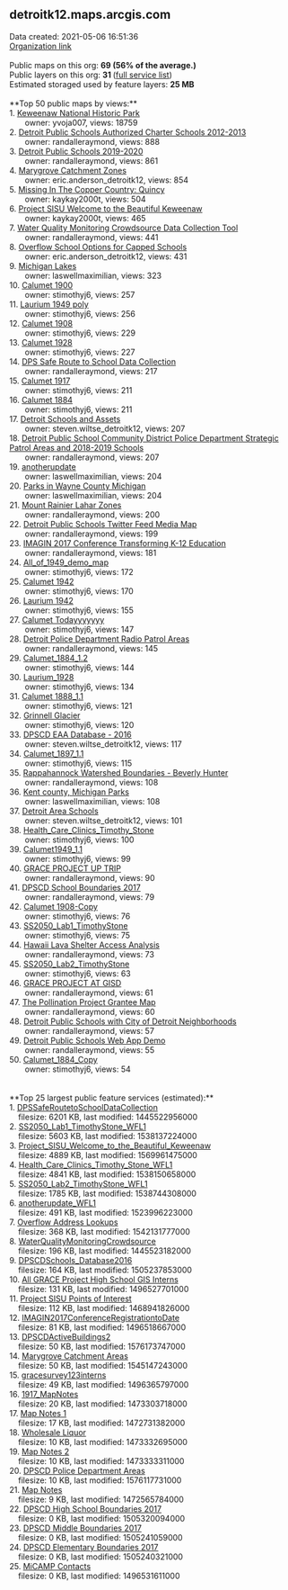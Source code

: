 <h2>detroitk12.maps.arcgis.com</h2> Data created: 2021-05-06 16:51:36 <br /><a target='new' href='https://detroitk12.maps.arcgis.com'>Organization link</a><br /><br />Public maps on this org: <b>69 (56% of the average.)</b><br />Public layers on this org: <b>31 </b>(<a target='new' href='https://services.arcgis.com/7VubSybGvX3b25V1/ArcGIS/rest/services'>full service list</a>)<br />Estimated storaged used by feature layers: <b>25 MB</b><br /><br />**Top 50 public maps by views:**<br />  1. <a target='new' href='https://www.arcgis.com/home/item.html?id=cce9a1db2ae14723a460b7349e11bc4e'>Keweenaw National Historic Park</a> <br />  &nbsp;&nbsp;&nbsp;&nbsp; &nbsp;&nbsp;owner: yvoja007, views: 18759<br />  2. <a target='new' href='https://www.arcgis.com/home/item.html?id=b8db7461c0a9403cbad597c9f171413c'>Detroit Public Schools Authorized Charter Schools 2012-2013</a> <br />  &nbsp;&nbsp;&nbsp;&nbsp; &nbsp;&nbsp;owner: randalleraymond, views: 888<br />  3. <a target='new' href='https://www.arcgis.com/home/item.html?id=96dc9110ca194da88443451924589284'>Detroit Public Schools 2019-2020</a> <br />  &nbsp;&nbsp;&nbsp;&nbsp; &nbsp;&nbsp;owner: randalleraymond, views: 861<br />  4. <a target='new' href='https://www.arcgis.com/home/item.html?id=f2c87e2e5821439ea8b0484abf84b6d6'>Marygrove Catchment Zones</a> <br />  &nbsp;&nbsp;&nbsp;&nbsp; &nbsp;&nbsp;owner: eric.anderson_detroitk12, views: 854<br />  5. <a target='new' href='https://www.arcgis.com/home/item.html?id=6cadc6cf75f145ca8076e0c3abbe0f05'>Missing In The Copper Country: Quincy</a> <br />  &nbsp;&nbsp;&nbsp;&nbsp; &nbsp;&nbsp;owner: kaykay2000t, views: 504<br />  6. <a target='new' href='https://www.arcgis.com/home/item.html?id=57c35c35a6b44f6bb7558eb5c2a4233b'>Project SISU Welcome to the Beautiful Keweenaw</a> <br />  &nbsp;&nbsp;&nbsp;&nbsp; &nbsp;&nbsp;owner: kaykay2000t, views: 465<br />  7. <a target='new' href='https://www.arcgis.com/home/item.html?id=089514d561cb4bb38a1e14566d017fd4'>Water Quality Monitoring Crowdsource Data Collection Tool</a> <br />  &nbsp;&nbsp;&nbsp;&nbsp; &nbsp;&nbsp;owner: randalleraymond, views: 441<br />  8. <a target='new' href='https://www.arcgis.com/home/item.html?id=3b14234497f64daeb027dfaba240f56d'>Overflow School Options for Capped Schools</a> <br />  &nbsp;&nbsp;&nbsp;&nbsp; &nbsp;&nbsp;owner: eric.anderson_detroitk12, views: 431<br />  9. <a target='new' href='https://www.arcgis.com/home/item.html?id=4ee4f29e09c44910ba253032de673310'>Michigan Lakes</a> <br />  &nbsp;&nbsp;&nbsp;&nbsp; &nbsp;&nbsp;owner: laswellmaximilian, views: 323<br />  10. <a target='new' href='https://www.arcgis.com/home/item.html?id=8debf7b2cfd24170a5098071c5e3a23e'>Calumet 1900</a> <br />  &nbsp;&nbsp;&nbsp;&nbsp; &nbsp;&nbsp;owner: stimothyj6, views: 257<br />  11. <a target='new' href='https://www.arcgis.com/home/item.html?id=9b7bb3086f39448c9bf53c1e48d2cf81'>Laurium 1949 poly</a> <br />  &nbsp;&nbsp;&nbsp;&nbsp; &nbsp;&nbsp;owner: stimothyj6, views: 256<br />  12. <a target='new' href='https://www.arcgis.com/home/item.html?id=b60a8168761546aebe6e0c8f9d225ebd'>Calumet 1908</a> <br />  &nbsp;&nbsp;&nbsp;&nbsp; &nbsp;&nbsp;owner: stimothyj6, views: 229<br />  13. <a target='new' href='https://www.arcgis.com/home/item.html?id=e948884cd72a4769a4d609be3adefc36'>Calumet 1928</a> <br />  &nbsp;&nbsp;&nbsp;&nbsp; &nbsp;&nbsp;owner: stimothyj6, views: 227<br />  14. <a target='new' href='https://www.arcgis.com/home/item.html?id=c9e846c388fd4579b6612b98e32e8d97'>DPS Safe Route to School Data Collection</a> <br />  &nbsp;&nbsp;&nbsp;&nbsp; &nbsp;&nbsp;owner: randalleraymond, views: 217<br />  15. <a target='new' href='https://www.arcgis.com/home/item.html?id=83dabdfed1ee43608b3fcd34e9e73977'>Calumet 1917</a> <br />  &nbsp;&nbsp;&nbsp;&nbsp; &nbsp;&nbsp;owner: stimothyj6, views: 211<br />  16. <a target='new' href='https://www.arcgis.com/home/item.html?id=c129072c3d6c4a10874fac9820235193'>Calumet 1884</a> <br />  &nbsp;&nbsp;&nbsp;&nbsp; &nbsp;&nbsp;owner: stimothyj6, views: 211<br />  17. <a target='new' href='https://www.arcgis.com/home/item.html?id=977a61eaad0049bf8da8022eaa717b1c'>Detroit Schools and Assets</a> <br />  &nbsp;&nbsp;&nbsp;&nbsp; &nbsp;&nbsp;owner: steven.wiltse_detroitk12, views: 207<br />  18. <a target='new' href='https://www.arcgis.com/home/item.html?id=d84559415c764181a4ab761658a4fd0f'>Detroit Public School Community District Police Department Strategic Patrol Areas and 2018-2019 Schools</a> <br />  &nbsp;&nbsp;&nbsp;&nbsp; &nbsp;&nbsp;owner: randalleraymond, views: 207<br />  19. <a target='new' href='https://www.arcgis.com/home/item.html?id=ce70224317154c2f8573da8935ae6b7f'>anotherupdate</a> <br />  &nbsp;&nbsp;&nbsp;&nbsp; &nbsp;&nbsp;owner: laswellmaximilian, views: 204<br />  20. <a target='new' href='https://www.arcgis.com/home/item.html?id=d01e0a1e6bc0456faac0281ac29587cd'>Parks in Wayne County Michigan</a> <br />  &nbsp;&nbsp;&nbsp;&nbsp; &nbsp;&nbsp;owner: laswellmaximilian, views: 204<br />  21. <a target='new' href='https://www.arcgis.com/home/item.html?id=059bbdb895a341d7b64781683c17f3e3'>Mount Rainier Lahar Zones</a> <br />  &nbsp;&nbsp;&nbsp;&nbsp; &nbsp;&nbsp;owner: randalleraymond, views: 200<br />  22. <a target='new' href='https://www.arcgis.com/home/item.html?id=e1a35ea2762f48a09cad6a87800e97a6'>Detroit Public Schools Twitter Feed Media Map</a> <br />  &nbsp;&nbsp;&nbsp;&nbsp; &nbsp;&nbsp;owner: randalleraymond, views: 199<br />  23. <a target='new' href='https://www.arcgis.com/home/item.html?id=8a79b4274eb94a4eb735a519f0e4f138'>IMAGIN 2017 Conference Transforming K-12 Education</a> <br />  &nbsp;&nbsp;&nbsp;&nbsp; &nbsp;&nbsp;owner: randalleraymond, views: 181<br />  24. <a target='new' href='https://www.arcgis.com/home/item.html?id=6ad87b5cc6cb44e58256fa7597d8afe9'>All_of_1949_demo_map</a> <br />  &nbsp;&nbsp;&nbsp;&nbsp; &nbsp;&nbsp;owner: stimothyj6, views: 172<br />  25. <a target='new' href='https://www.arcgis.com/home/item.html?id=2c906633e057405ca7ebdf3f0c221557'>Calumet 1942</a> <br />  &nbsp;&nbsp;&nbsp;&nbsp; &nbsp;&nbsp;owner: stimothyj6, views: 170<br />  26. <a target='new' href='https://www.arcgis.com/home/item.html?id=86db684b82d04109aec508cea8eed34f'>Laurium 1942</a> <br />  &nbsp;&nbsp;&nbsp;&nbsp; &nbsp;&nbsp;owner: stimothyj6, views: 155<br />  27. <a target='new' href='https://www.arcgis.com/home/item.html?id=4f6cbcc2ca90479da00a9cd5f09cdb42'>Calumet Todayyyyyyy</a> <br />  &nbsp;&nbsp;&nbsp;&nbsp; &nbsp;&nbsp;owner: stimothyj6, views: 147<br />  28. <a target='new' href='https://www.arcgis.com/home/item.html?id=0c6580b402be45799aad715d3b7ce461'>Detroit Police Department Radio Patrol Areas</a> <br />  &nbsp;&nbsp;&nbsp;&nbsp; &nbsp;&nbsp;owner: randalleraymond, views: 145<br />  29. <a target='new' href='https://www.arcgis.com/home/item.html?id=606eeb86aa534c86b890d6e2eaacbe76'>Calumet_1884_1.2</a> <br />  &nbsp;&nbsp;&nbsp;&nbsp; &nbsp;&nbsp;owner: stimothyj6, views: 144<br />  30. <a target='new' href='https://www.arcgis.com/home/item.html?id=2db14e243d0a40e7baf82cf3b737b4a6'>Laurium_1928</a> <br />  &nbsp;&nbsp;&nbsp;&nbsp; &nbsp;&nbsp;owner: stimothyj6, views: 134<br />  31. <a target='new' href='https://www.arcgis.com/home/item.html?id=db3e3f256dd346529996d030efde3602'>Calumet 1888_1.1</a> <br />  &nbsp;&nbsp;&nbsp;&nbsp; &nbsp;&nbsp;owner: stimothyj6, views: 121<br />  32. <a target='new' href='https://www.arcgis.com/home/item.html?id=02169acfee554b9589f4a2f5f73d1d96'>Grinnell Glacier</a> <br />  &nbsp;&nbsp;&nbsp;&nbsp; &nbsp;&nbsp;owner: stimothyj6, views: 120<br />  33. <a target='new' href='https://www.arcgis.com/home/item.html?id=df2e434c50eb44d194e6bd3bcb25d0ff'>DPSCD EAA Database - 2016</a> <br />  &nbsp;&nbsp;&nbsp;&nbsp; &nbsp;&nbsp;owner: steven.wiltse_detroitk12, views: 117<br />  34. <a target='new' href='https://www.arcgis.com/home/item.html?id=832c208ce1e848cca05c3e4f825d6eb0'>Calumet_1897_1.1</a> <br />  &nbsp;&nbsp;&nbsp;&nbsp; &nbsp;&nbsp;owner: stimothyj6, views: 115<br />  35. <a target='new' href='https://www.arcgis.com/home/item.html?id=a604c6b68f5d4b58b97c04a90986b3f3'>Rappahannock Watershed Boundaries -  Beverly Hunter</a> <br />  &nbsp;&nbsp;&nbsp;&nbsp; &nbsp;&nbsp;owner: randalleraymond, views: 108<br />  36. <a target='new' href='https://www.arcgis.com/home/item.html?id=11317117b5d6453fb55656ae46767fa3'>Kent county, Michigan Parks</a> <br />  &nbsp;&nbsp;&nbsp;&nbsp; &nbsp;&nbsp;owner: laswellmaximilian, views: 108<br />  37. <a target='new' href='https://www.arcgis.com/home/item.html?id=0dd1574a88404303a8c408ae63da9b73'>Detroit Area Schools</a> <br />  &nbsp;&nbsp;&nbsp;&nbsp; &nbsp;&nbsp;owner: steven.wiltse_detroitk12, views: 101<br />  38. <a target='new' href='https://www.arcgis.com/home/item.html?id=6b71094b86d944fd86c53ba84227d87b'>Health_Care_Clinics_Timothy_Stone</a> <br />  &nbsp;&nbsp;&nbsp;&nbsp; &nbsp;&nbsp;owner: stimothyj6, views: 100<br />  39. <a target='new' href='https://www.arcgis.com/home/item.html?id=2a29555a3ae94f1386bea879394fb62c'>Calumet1949_1.1</a> <br />  &nbsp;&nbsp;&nbsp;&nbsp; &nbsp;&nbsp;owner: stimothyj6, views: 99<br />  40. <a target='new' href='https://www.arcgis.com/home/item.html?id=b0414163b0a5471fa8f3e693b3d26f48'>GRACE PROJECT UP TRIP</a> <br />  &nbsp;&nbsp;&nbsp;&nbsp; &nbsp;&nbsp;owner: randalleraymond, views: 90<br />  41. <a target='new' href='https://www.arcgis.com/home/item.html?id=8c6fa86940864109b01704e7a368ff95'>DPSCD School Boundaries 2017</a> <br />  &nbsp;&nbsp;&nbsp;&nbsp; &nbsp;&nbsp;owner: randalleraymond, views: 79<br />  42. <a target='new' href='https://www.arcgis.com/home/item.html?id=a5ffd851ef18446eadca574ac32148fd'>Calumet 1908-Copy</a> <br />  &nbsp;&nbsp;&nbsp;&nbsp; &nbsp;&nbsp;owner: stimothyj6, views: 76<br />  43. <a target='new' href='https://www.arcgis.com/home/item.html?id=7da41bcd71374c7db201ce9710efd92f'>SS2050_Lab1_TimothyStone</a> <br />  &nbsp;&nbsp;&nbsp;&nbsp; &nbsp;&nbsp;owner: stimothyj6, views: 75<br />  44. <a target='new' href='https://www.arcgis.com/home/item.html?id=6e544ad486b54be9927edb21a96e9649'>Hawaii Lava Shelter Access Analysis</a> <br />  &nbsp;&nbsp;&nbsp;&nbsp; &nbsp;&nbsp;owner: randalleraymond, views: 73<br />  45. <a target='new' href='https://www.arcgis.com/home/item.html?id=6d5634409c1d45e39fa2a512681853fd'>SS2050_Lab2_TimothyStone</a> <br />  &nbsp;&nbsp;&nbsp;&nbsp; &nbsp;&nbsp;owner: stimothyj6, views: 63<br />  46. <a target='new' href='https://www.arcgis.com/home/item.html?id=9ddb6da6752b4dc7b848fcea8052a4d3'>GRACE PROJECT AT GISD</a> <br />  &nbsp;&nbsp;&nbsp;&nbsp; &nbsp;&nbsp;owner: randalleraymond, views: 61<br />  47. <a target='new' href='https://www.arcgis.com/home/item.html?id=623df64cefe44027a9791d5ae82638d3'>The Pollination Project Grantee Map</a> <br />  &nbsp;&nbsp;&nbsp;&nbsp; &nbsp;&nbsp;owner: randalleraymond, views: 60<br />  48. <a target='new' href='https://www.arcgis.com/home/item.html?id=2948f6ba41f94f83af1fb1c798363089'>Detroit Public Schools with City of Detroit Neighborhoods</a> <br />  &nbsp;&nbsp;&nbsp;&nbsp; &nbsp;&nbsp;owner: randalleraymond, views: 57<br />  49. <a target='new' href='https://www.arcgis.com/home/item.html?id=daccae9b19904f38aafd460804dc4799'>Detroit Public Schools Web App Demo</a> <br />  &nbsp;&nbsp;&nbsp;&nbsp; &nbsp;&nbsp;owner: randalleraymond, views: 55<br />  50. <a target='new' href='https://www.arcgis.com/home/item.html?id=be5dcd90a56544c29bb6102aa3269361'>Calumet_1884_Copy</a> <br />  &nbsp;&nbsp;&nbsp;&nbsp; &nbsp;&nbsp;owner: stimothyj6, views: 54<br /><br /><br />**Top 25 largest public feature services (estimated):**<br /> 1. <a target='new' href='https://www.arcgis.com/home/item.html?id=d27c9f16b0e54efcbf55ca0b103582a5'>DPSSafeRoutetoSchoolDataCollection</a><br /> &nbsp;&nbsp;&nbsp;&nbsp;filesize: 6201 KB, last modified: 1445522956000<br /> 2. <a target='new' href='https://www.arcgis.com/home/item.html?id=3a132ac37687468d8d3b195c88be5969'>SS2050_Lab1_TimothyStone_WFL1</a><br /> &nbsp;&nbsp;&nbsp;&nbsp;filesize: 5603 KB, last modified: 1538137224000<br /> 3. <a target='new' href='https://www.arcgis.com/home/item.html?id=bde6f15f875443f1b40ba1a66b6fd35f'>Project_SISU_Welcome_to_the_Beautiful_Keweenaw</a><br /> &nbsp;&nbsp;&nbsp;&nbsp;filesize: 4889 KB, last modified: 1569961475000<br /> 4. <a target='new' href='https://www.arcgis.com/home/item.html?id=f15bd48405db48bc9fb19d712b6b06e9'>Health_Care_Clinics_Timothy_Stone_WFL1</a><br /> &nbsp;&nbsp;&nbsp;&nbsp;filesize: 4841 KB, last modified: 1538150658000<br /> 5. <a target='new' href='https://www.arcgis.com/home/item.html?id=5ae9a02e07794d698842f84957ece9db'>SS2050_Lab2_TimothyStone_WFL1</a><br /> &nbsp;&nbsp;&nbsp;&nbsp;filesize: 1785 KB, last modified: 1538744308000<br /> 6. <a target='new' href='https://www.arcgis.com/home/item.html?id=97526f8367af4d3f80826e5a28eff634'>anotherupdate_WFL1</a><br /> &nbsp;&nbsp;&nbsp;&nbsp;filesize: 491 KB, last modified: 1523996223000<br /> 7. <a target='new' href='https://www.arcgis.com/home/item.html?id=8305e49ef2f148c599278c3e1fc67f04'>Overflow Address Lookups</a><br /> &nbsp;&nbsp;&nbsp;&nbsp;filesize: 368 KB, last modified: 1542131777000<br /> 8. <a target='new' href='https://www.arcgis.com/home/item.html?id=a1868aa4f7f64a0c898d6fd455be3ec0'>WaterQualityMonitoringCrowdsource</a><br /> &nbsp;&nbsp;&nbsp;&nbsp;filesize: 196 KB, last modified: 1445523182000<br /> 9. <a target='new' href='https://www.arcgis.com/home/item.html?id=2f307a4e79894939b5730f83166b87b2'>DPSCDSchools_Database2016</a><br /> &nbsp;&nbsp;&nbsp;&nbsp;filesize: 164 KB, last modified: 1505237853000<br /> 10. <a target='new' href='https://www.arcgis.com/home/item.html?id=18b7bda06d2b401e96d0d3b75cd59180'>All GRACE Project High School GIS Interns</a><br /> &nbsp;&nbsp;&nbsp;&nbsp;filesize: 131 KB, last modified: 1496527701000<br /> 11. <a target='new' href='https://www.arcgis.com/home/item.html?id=a577546d803647c8b840ffe79dcbceca'>Project SISU Points of Interest</a><br /> &nbsp;&nbsp;&nbsp;&nbsp;filesize: 112 KB, last modified: 1468941826000<br /> 12. <a target='new' href='https://www.arcgis.com/home/item.html?id=fda19e73bdec44299659720df6e1d02a'>IMAGIN2017ConferenceRegistrationtoDate</a><br /> &nbsp;&nbsp;&nbsp;&nbsp;filesize: 81 KB, last modified: 1496518667000<br /> 13. <a target='new' href='https://www.arcgis.com/home/item.html?id=53fb3678aea841acbca9fd59354000b7'>DPSCDActiveBuildings2</a><br /> &nbsp;&nbsp;&nbsp;&nbsp;filesize: 50 KB, last modified: 1576173747000<br /> 14. <a target='new' href='https://www.arcgis.com/home/item.html?id=14ac7ebfd74c4fd3874064e44dcf1a51'>Marygrove Catchment Areas</a><br /> &nbsp;&nbsp;&nbsp;&nbsp;filesize: 50 KB, last modified: 1545147243000<br /> 15. <a target='new' href='https://www.arcgis.com/home/item.html?id=e2a73e6d9b1e4646bdf10eedace5b9f3'>gracesurvey123interns</a><br /> &nbsp;&nbsp;&nbsp;&nbsp;filesize: 49 KB, last modified: 1496365797000<br /> 16. <a target='new' href='https://www.arcgis.com/home/item.html?id=7d5097178df14f54a1ff8d9cb11c3894'>1917_MapNotes</a><br /> &nbsp;&nbsp;&nbsp;&nbsp;filesize: 20 KB, last modified: 1473303718000<br /> 17. <a target='new' href='https://www.arcgis.com/home/item.html?id=e4cc0d752dbb49f98530adbd8fd383c1'>Map Notes 1</a><br /> &nbsp;&nbsp;&nbsp;&nbsp;filesize: 17 KB, last modified: 1472731382000<br /> 18. <a target='new' href='https://www.arcgis.com/home/item.html?id=d85023c0530a46298a7df31a15af37f1'>Wholesale Liquor</a><br /> &nbsp;&nbsp;&nbsp;&nbsp;filesize: 10 KB, last modified: 1473332695000<br /> 19. <a target='new' href='https://www.arcgis.com/home/item.html?id=c9a7ffd9d89440dcad2e462c00f31c47'>Map Notes 2</a><br /> &nbsp;&nbsp;&nbsp;&nbsp;filesize: 10 KB, last modified: 1473333311000<br /> 20. <a target='new' href='https://www.arcgis.com/home/item.html?id=cb2c7f424a6e46cab28782a818f850af'>DPSCD Police Department Areas</a><br /> &nbsp;&nbsp;&nbsp;&nbsp;filesize: 10 KB, last modified: 1576117731000<br /> 21. <a target='new' href='https://www.arcgis.com/home/item.html?id=5ada5d9d4dbc4870892aaaba6ba72afb'>Map Notes</a><br /> &nbsp;&nbsp;&nbsp;&nbsp;filesize: 9 KB, last modified: 1472565784000<br /> 22. <a target='new' href='https://www.arcgis.com/home/item.html?id=3930e505f6cf4334b204cece7344866c'>DPSCD High School Boundaries 2017</a><br /> &nbsp;&nbsp;&nbsp;&nbsp;filesize: 0 KB, last modified: 1505320094000<br /> 23. <a target='new' href='https://www.arcgis.com/home/item.html?id=78b229c9783d4ceca802e8b39a33ccc4'>DPSCD Middle Boundaries 2017</a><br /> &nbsp;&nbsp;&nbsp;&nbsp;filesize: 0 KB, last modified: 1505241059000<br /> 24. <a target='new' href='https://www.arcgis.com/home/item.html?id=179ef534dc0c46a0b4104cdf3fda0aa9'>DPSCD Elementary Boundaries 2017</a><br /> &nbsp;&nbsp;&nbsp;&nbsp;filesize: 0 KB, last modified: 1505240321000<br /> 25. <a target='new' href='https://www.arcgis.com/home/item.html?id=43c94fdfa22c4e6ea5af2ff5c04e86c9'>MiCAMP Contacts</a><br /> &nbsp;&nbsp;&nbsp;&nbsp;filesize: 0 KB, last modified: 1496531611000<br />
